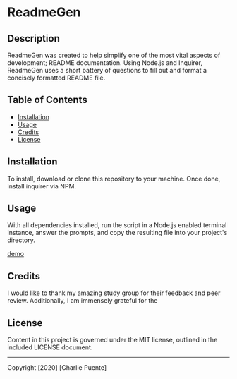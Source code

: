 # ReadmeGen

## Description 
    
ReadmeGen was created to help simplify one of the most vital aspects of development; README documentation. Using Node.js and Inquirer, ReadmeGen uses a short battery of questions to fill out and format a concisely formatted README file.
    
    
## Table of Contents
    
* [Installation](#installation)
* [Usage](#usage)
* [Credits](#credits)
* [License](#license)
    
    
## Installation
    
To install, download or clone this repository to your machine. Once done, install inquirer via NPM.
    
## Usage 
    
With all dependencies installed, run the script in a Node.js enabled terminal instance, answer the prompts, and copy the resulting file into your project's directory.
    
[demo]()
    
    
## Credits
    
I would like to thank my amazing study group for their feedback and peer review. Additionally, I am immensely grateful for the 
    
    
## License
    
Content in this project is governed under the MIT license, outlined in the included LICENSE document. 

-----------

Copyright [2020] [Charlie Puente]